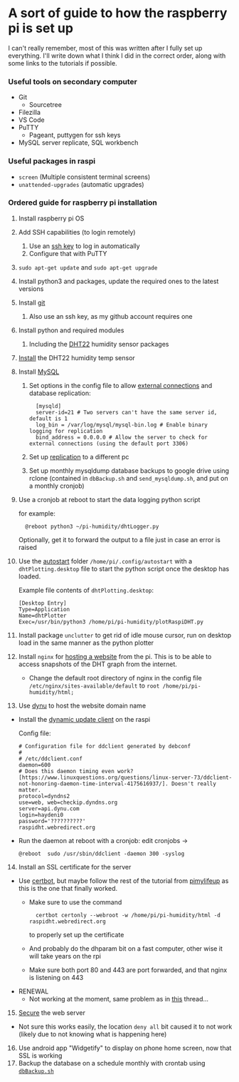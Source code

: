 
# A sort of guide to how the raspberry pi is set up
I can't really remember, most of this was written after I fully set up everything. I'll write down what I think I did in the correct order, along with some links to the tutorials if possible.

### Useful tools on secondary computer
- Git
  - Sourcetree
- Filezilla
- VS Code
- PuTTY
  - Pageant, puttygen for ssh keys
- MySQL server replicate, SQL workbench

### Useful packages in raspi
- ```screen``` (Multiple consistent terminal screens)
- ```unattended-upgrades``` (automatic upgrades)

### Ordered guide for raspberry pi installation
1. Install raspberry pi OS
2. Add SSH capabilities (to login remotely)
   1. Use an [ssh key](https://pimylifeup.com/raspberry-pi-ssh-keys/) to log in automatically
   2. Configure that with PuTTY
3. ```sudo apt-get update``` and ```sudo apt-get upgrade```
4. Install python3 and packages, update the required ones to the latest versions
5. Install [git](https://projects.raspberrypi.org/en/projects/getting-started-with-git)
   1. Also use an ssh key, as my github account requires one
6. Install python and required modules
   1. Including the [DHT22](https://pimylifeup.com/raspberry-pi-humidity-sensor-dht22/) humidity sensor packages
7. [Install](https://pimylifeup.com/raspberry-pi-humidity-sensor-dht22/) the DHT22 humidity temp sensor 
8. Install [MySQL](https://pimylifeup.com/raspberry-pi-mysql/)
   1. Set options in the config file to allow [external connections](https://howtoraspberrypi.com/enable-mysql-remote-connection-raspberry-pi/) and database replication: 

            [mysqld]
            server-id=21 # Two servers can't have the same server id, default is 1
            log_bin = /var/log/mysql/mysql-bin.log # Enable binary logging for replication
            bind_address = 0.0.0.0 # Allow the server to check for external connections (using the default port 3306)
    1. Set up [replication](https://www.digitalocean.com/community/tutorials/how-to-set-up-replication-in-mysql) to a different pc
    2. Set up monthly mysqldump database backups to google drive using rclone (contained in ```dbBackup.sh``` and ```send_mysqldump.sh```, and put on a monthly cronjob)
9. Use a cronjob at reboot to start the data logging python script
   
   for example:

         @reboot python3 ~/pi-humidity/dhtLogger.py 

   Optionally, get it to forward the output to a file just in case an error is raised
   
10. Use the [autostart](https://learn.sparkfun.com/tutorials/how-to-run-a-raspberry-pi-program-on-startup/method-2-autostart) folder ```/home/pi/.config/autostart``` with a ```dhtPlotting.desktop``` file to start the python script once the desktop has loaded.

    Example file contents of ```dhtPlotting.desktop```:
    
        [Desktop Entry]
        Type=Application
        Name=dhtPlotter
        Exec=/usr/bin/python3 /home/pi/pi-humidity/plotRaspiDHT.py

11. Install package ```unclutter``` to get rid of idle mouse cursor, run on desktop load in the same manner as the python plotter
12. Install ```nginx``` for [hosting a website](https://pimylifeup.com/raspberry-pi-nginx/) from the pi. This is to be able to access snapshots of the DHT graph from the internet.
    - Change the default root directory of nginx in the config file ```/etc/nginx/sites-available/default``` to ```root /home/pi/pi-humidity/html;```
13. Use [dynu](https://www.dynu.com/en-US/ControlPanel/DDNS) to host the website domain name
   - Install the [dynamic update client](https://www.dynu.com/DynamicDNS/IPUpdateClient/DDClient) on the raspi

      Config file:

         # Configuration file for ddclient generated by debconf
         #
         # /etc/ddclient.conf
         daemon=600 
         # Does this daemon timing even work? [https://www.linuxquestions.org/questions/linux-server-73/ddclient-not-honoring-daemon-time-interval-4175616937/]. Doesn't really matter.
         protocol=dyndns2
         use=web, web=checkip.dyndns.org
         server=api.dynu.com
         login=haydeni0
         password='??????????'
         raspidht.webredirect.org
   
   - Run the daemon at reboot with a cronjob: edit cronjobs ->
   
         @reboot  sudo /usr/sbin/ddclient -daemon 300 -syslog

14. Install an SSL certificate for the server
  - Use [certbot](https://certbot.eff.org/lets-encrypt/otherpip-nginx), but maybe follow the rest of the tutorial from [pimylifeup](https://pimylifeup.com/raspberry-pi-ssl-lets-encrypt/) as this is the one that finally worked.
    - Make sure to use the command

            certbot certonly --webroot -w /home/pi/pi-humidity/html -d raspidht.webredirect.org
      to properly set up the certificate
    - And probably do the dhparam bit on a fast computer, other wise it will take years on the rpi
    - Make sure both port 80 and 443 are port forwarded, and that nginx is listening on 443
  - RENEWAL
    - Not working at the moment, same problem as in [this](https://github.com/certbot/certbot/issues/9144) thread...
15. [Secure](https://arstechnica.com/gadgets/2012/11/how-to-set-up-a-safe-and-secure-web-server/4/) the web server
  - Not sure this works easily, the location ```deny all``` bit caused it to not work (likely due to not knowing what is happening here)
16. Use android app "Widgetify" to display on phone home screen, now that SSL is working
17. Backup the database on a schedule monthly with crontab using [```dbBackup.sh```](dbBackup.sh)